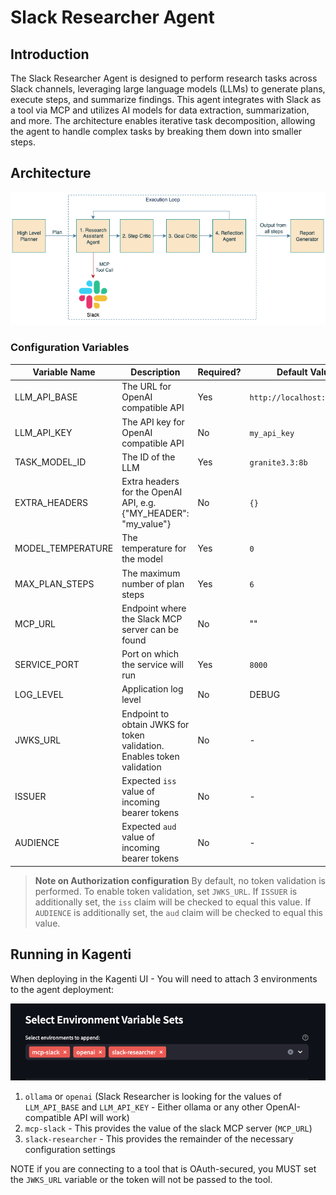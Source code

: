 # Slack Researcher Agent

## Introduction

The Slack Researcher Agent is designed to perform research tasks across Slack channels, leveraging large language models (LLMs) to generate plans, execute steps, and summarize findings. This agent integrates with Slack as a tool via MCP and utilizes AI models for data extraction, summarization, and more. The architecture enables iterative task decomposition, allowing the agent to handle complex tasks by breaking them down into smaller steps.

## Architecture

![alt text](docs/architecture.png)

### Configuration Variables

| Variable Name | Description | Required? | Default Value | 
|---------------|-------------|-----------|---------------| 
| LLM_API_BASE | The URL for OpenAI compatible API | Yes | `http://localhost:11434/v1` | 
| LLM_API_KEY | The API key for OpenAI compatible API | No |  `my_api_key` |
| TASK_MODEL_ID | The ID of the LLM | Yes | `granite3.3:8b` | 
| EXTRA_HEADERS | Extra headers for the OpenAI API, e.g. {"MY_HEADER": "my_value"} | No | `{}` | 
| MODEL_TEMPERATURE | The temperature for the model | Yes | `0` | 
| MAX_PLAN_STEPS | The maximum number of plan steps | Yes | `6` | 
| MCP_URL | Endpoint where the Slack MCP server can be found | No |  "" | 
| SERVICE_PORT | Port on which the service will run | Yes | `8000` |
| LOG_LEVEL | Application log level | No | DEBUG |
| JWKS_URL | Endpoint to obtain JWKS for token validation. Enables token validation | No | - |
| ISSUER | Expected `iss` value of incoming bearer tokens | No | - |
| AUDIENCE | Expected `aud` value of incoming bearer tokens | No | - |

> **Note on Authorization configuration**
> By default, no token validation is performed. To enable token validation, set `JWKS_URL`. 
> If `ISSUER` is additionally set, the `iss` claim will be checked to equal this value. 
> If `AUDIENCE` is additionally set, the `aud` claim will be checked to equal this value. 

## Running in Kagenti
When deploying in the Kagenti UI - You will need to attach 3 environments to the agent deployment:

![alt text](docs/environments.png)

1. `ollama` or `openai` (Slack Researcher is looking for the values of `LLM_API_BASE` and `LLM_API_KEY` - Either ollama or any other OpenAI-compatible API will work)
2. `mcp-slack` - This provides the value of the slack MCP server (`MCP_URL`)
3. `slack-researcher` - This provides the remainder of the necessary configuration settings

NOTE if you are connecting to a tool that is OAuth-secured, you MUST set the `JWKS_URL` variable or the token will not be passed to the tool. 